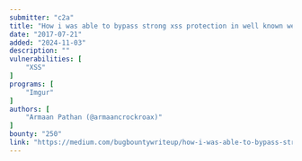 ```yaml
---
submitter: "c2a"
title: "How i was able to bypass strong xss protection in well known website. (imgur.com)"
date: "2017-07-21"
added: "2024-11-03"
description: ""
vulnerabilities: [
    "XSS"
]
programs: [
    "Imgur"
]
authors: [
    "Armaan Pathan (@armaancrockroax)"
]
bounty: "250"
link: "https://medium.com/bugbountywriteup/how-i-was-able-to-bypass-strong-xss-protection-in-well-known-website-imgur-com-8a247c527975"
---
```




